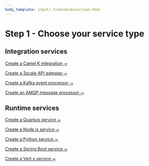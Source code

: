 ```yaml
---
body_template: input/_transom/excursion.html
---
```


# Step 1 - Choose your service type

## Integration services

<a class="big-button" href="configure-service-camel-k-integration.html">Create a Camel K integration &#11106;</a>

<a class="big-button gray-out" href="">Create a 3scale API gateway &#11106;</a>

<a class="big-button gray-out" href="">Create a Kafka event processor &#11106;</a>

<a class="big-button gray-out" href="">Create an AMQP message processor &#11106;</a>

## Runtime services

<a class="big-button" href="configure-service-quarkus.html">Create a Quarkus service &#11106;</a>

<a class="big-button gray-out" href="">Create a Node.js service &#11106;</a>

<a class="big-button gray-out" href="">Create a Python service &#11106;</a>

<a class="big-button gray-out" href="">Create a Spring Boot service &#11106;</a>

<a class="big-button gray-out" href="">Create a Vert.x service &#11106;</a>
